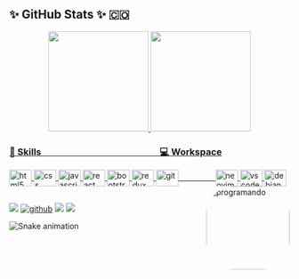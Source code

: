 ## ✨ GitHub Stats ✨ 🇨🇴
<!--
**OmarDavidF/OmarDavidF** is a ✨ _special_ ✨ repository because its `README.md` (this file) appears on your GitHub profile.
Here are some ideas to get you started:
- 🔭 I’m currently working on ...
- 🌱 I’m currently learning ...
- 👯 I’m looking to collaborate on ...
- 🤔 I’m looking for help with ...
- 💬 Ask me about ...
- 📫 How to reach me: ...
- 😄 Pronouns: ...
- ⚡ Fun fact: ...
-->

<div align="center">
  <a href="https://github.com/OmarDavidF">
  <img height="180em" src="https://github-readme-stats.vercel.app/api?username=OmarDavidF&show_icons=true&theme=radical&include_all_commits=true&count_private=true"/>
  <img height="180em" src="https://github-readme-stats.vercel.app/api/top-langs/?username=OmarDavidF&layout=compact&langs_count=7&theme=radical"/>
</div>

<h3>🚀 Skills &nbsp;&nbsp;&nbsp;&nbsp;&nbsp;&nbsp;&nbsp;&nbsp;&nbsp;&nbsp;&nbsp;&nbsp;&nbsp;&nbsp;&nbsp;&nbsp;&nbsp;&nbsp;&nbsp;&nbsp;&nbsp;&nbsp;&nbsp;&nbsp;&nbsp;&nbsp;&nbsp;&nbsp;&nbsp;&nbsp;&nbsp;&nbsp;&nbsp;&nbsp;&nbsp;&nbsp;&nbsp;&nbsp;&nbsp;&nbsp;&nbsp;&nbsp;&nbsp;&nbsp;&nbsp;&nbsp;&nbsp;&nbsp;&nbsp;&nbsp;&nbsp;&nbsp;&nbsp;
💻 Workspace</h3>
  
 <div style="display: inline_block">
  <img align="center" height="30" width="40" alt="html5" src="https://cdn.jsdelivr.net/gh/devicons/devicon/icons/html5/html5-original.svg"/>
  <img align="center" height="30" width="40" alt="css" src="https://cdn.jsdelivr.net/gh/devicons/devicon/icons/css3/css3-original.svg"/>
  <img align="center" height="30" width="40" alt="javascript" src="https://cdn.jsdelivr.net/gh/devicons/devicon/icons/javascript/javascript-original.svg"/>
  <img align="center" height="30" width="40" alt="react" src="https://cdn.jsdelivr.net/gh/devicons/devicon/icons/react/react-original.svg"/>
  <img align="center" height="30" width="40" alt="bootstrap" src="https://cdn.jsdelivr.net/gh/devicons/devicon/icons/bootstrap/bootstrap-original.svg"/>
  <img align="center" height="30" width="40" alt="redux" src="https://cdn.jsdelivr.net/gh/devicons/devicon/icons/redux/redux-original.svg"/>
  <img align="center" height="30" width="40" alt="git" src="https://cdn.jsdelivr.net/gh/devicons/devicon/icons/git/git-original.svg"/> 
  &nbsp;&nbsp;&nbsp;&nbsp;&nbsp;&nbsp;&nbsp;&nbsp;&nbsp;&nbsp;&nbsp;&nbsp;&nbsp;&nbsp;&nbsp;                                                                         <img align="center" height="30" width="40" alt="neovim" src="https://cdn.jsdelivr.net/gh/devicons/devicon/icons/vim/vim-original.svg"/> 
  <img align="center" height="30" width="40" alt="vscode" src="https://cdn.jsdelivr.net/gh/devicons/devicon/icons/visualstudio/visualstudio-plain.svg"/>
  <img align="center" height="30" width="40" alt="debian"  src= "https://cdn.jsdelivr.net/gh/devicons/devicon/icons/debian/debian-original-wordmark.svg"/>
  <img align="right" alt="programando" height="150" style="border-radius:50px;" src="https://media.giphy.com/media/ukMiDlCmdv2og/giphy.gif">
</div> 
  
  ##
  
<div> 
   <a href="https://www.linkedin.com/in/omar-david-forero-gallego-5b2716203" target="_blank"><img src="https://img.shields.io/badge/LinkedIn-0077B5?style=for-the-badge&logo=linkedin&logoColor=white" target="_blank"/></a>
<a href="https://github.com/OmarDavidF" target="_blank"><img target="_blank" alt="github" src="https://img.shields.io/badge/GitHub-100000?style=for-the-badge&logo=github&logoColor=white" target="_blank"/></a>
<a href= "https://www.facebook.com/omardavid.forerogallego"><img src="https://img.shields.io/badge/Facebook-1877F2?style=for-the-badge&logo=facebook&logoColor=white" target="_blank"/></a>
  <a href = "mailto:omardforero@hotmail.com"><img src="https://img.shields.io/badge/-Gmail-%23333?style=for-the-badge&logo=gmail&logoColor=white" target="_blank"></a>
 
  ![Snake animation](https://github.com/OmarDavidF/OmarDavidF/blob/output/github-contribution-grid-snake.svg)
 
</div>

